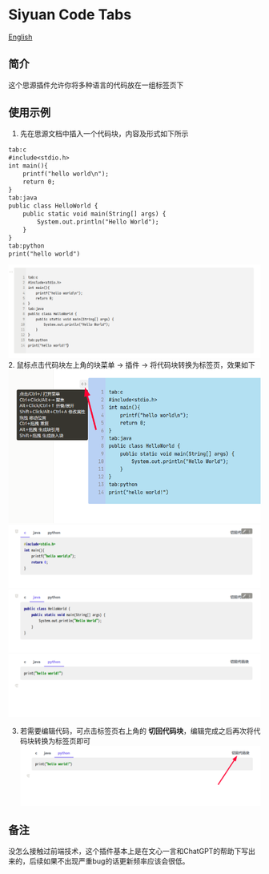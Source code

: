 
# Siyuan Code Tabs

[English](./README.md)
## 简介
这个思源插件允许你将多种语言的代码放在一组标签页下

## 使用示例
1. 先在思源文档中插入一个代码块，内容及形式如下所示
```
tab:c
#include<stdio.h>
int main(){
    printf("hello world\n");
    return 0;
}
tab:java
public class HelloWorld {
    public static void main(String[] args) {
        System.out.println("Hello World");
    }
}
tab:python
print("hello world")
```
![图1](./asset/1.png)
2. 鼠标点击代码块左上角的块菜单 -> 插件 -> 将代码块转换为标签页，效果如下
![图2-1](./asset/2-1.png)
![图2-2](./asset/2-2.png)
![图2-3](./asset/2-3.png)
![图2-4](./asset/2-4.png)

3. 若需要编辑代码，可点击标签页右上角的 **切回代码块**，编辑完成之后再次将代码块转换为标签页即可
![图3](./asset/3.png)

## 备注
没怎么接触过前端技术，这个插件基本上是在文心一言和ChatGPT的帮助下写出来的，后续如果不出现严重bug的话更新频率应该会很低。